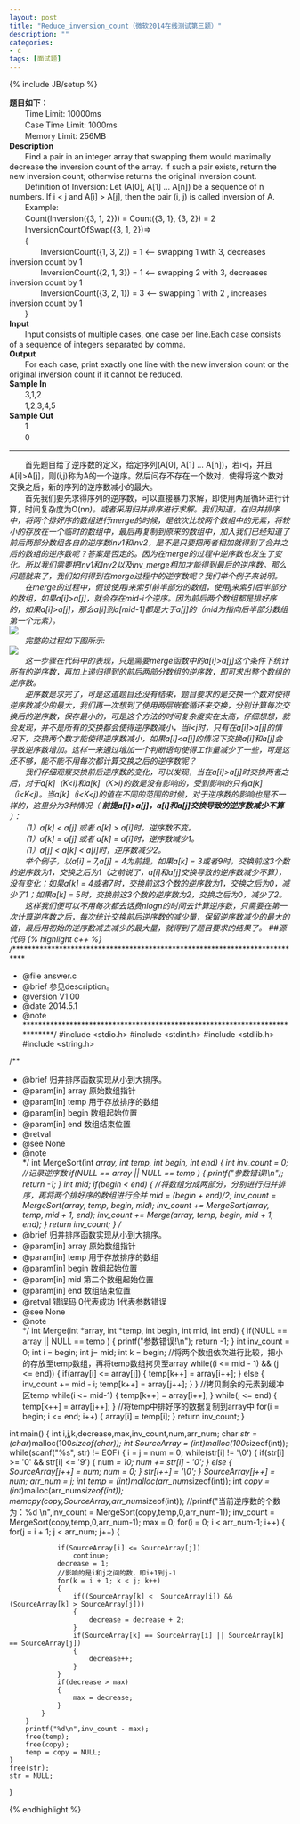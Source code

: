 ```yaml
---
layout: post
title: "Reduce_inversion_count（微软2014在线测试第三题）"
description: ""
categories: 
- c
tags: [面试题]
---
```

{% include JB/setup %}  

**题目如下：**  
　　Time Limit: 10000ms  
　　Case Time Limit: 1000ms  
　　Memory Limit: 256MB    
**Description**  
　　Find a pair in an integer array that swapping them would maximally decrease the inversion count of the array. If such a pair exists, return the new inversion count; otherwise returns the original inversion count.  
　　Definition of Inversion: Let (A[0], A[1] ... A[n]) be a sequence of n numbers. If i < j and A[i] > A[j], then the pair (i, j) is called inversion of A.   
　　Example:  
　　Count(Inversion({3, 1, 2})) = Count({3, 1}, {3, 2}) = 2  
　　InversionCountOfSwap({3, 1, 2})=>  
　　{    
　　　　InversionCount({1, 3, 2}) = 1 <-- swapping 1 with 3, decreases inversion count by 1  
　　　　InversionCount({2, 1, 3}) = 1 <-- swapping 2 with 3, decreases inversion count by 1  
　　　　InversionCount({3, 2, 1}) = 3 <-- swapping 1 with 2 , increases inversion count by 1  
　　}  
**Input**  
　　Input consists of multiple cases, one case per line.Each case consists of a sequence of integers separated by comma.  
**Output**  
　　For each case, print exactly one line with the new inversion count or the original inversion count if it cannot be reduced.     
**Sample In**  
　　3,1,2  
　　1,2,3,4,5   
**Sample Out**  
　　1  
　　0

---
　　首先题目给了逆序数的定义，给定序列(A[0], A[1] ... A[n])，若i<j，并且A[i]>A[j]，则(i,j)称为A的一个逆序。然后问存不存在一个数对，使得将这个数对交换之后，新的序列的逆序数减小的最大。  
　　首先我们要先求得序列的逆序数，可以直接暴力求解，即使用两层循环进行计算，时间复杂度为O(n*n)。或者采用归并排序进行求解。我们知道，在归并排序中，将两个排好序的数组进行merge的时候，是依次比较两个数组中的元素，将较小的存放在一个临时的数组中，最后再复制到原来的数组中，加入我们已经知道了前后两部分数组各自的逆序数inv1和inv2，是不是只要把两者相加就得到了合并之后的数组的逆序数呢？答案是否定的。因为在merge的过程中逆序数也发生了变化。所以我们需要把lnv1和lnv2以及inv_merge相加才能得到最后的逆序数。那么问题就来了，我们如何得到在merge过程中的逆序数呢？我们举个例子来说明。  
　　在merge的过程中，假设使用i来索引前半部分的数组，使用j来索引后半部分的数组，如果a[i]>a[j]，就会存在mid-i个逆序。因为前后两个数组都是排好序的，如果a[i]>a[j]，那么a[i]到a[mid-1]都是大于a[j]的（mid为指向后半部分数组第一个元素）。  
![](http://geeksforgeeks.org/wp-content/uploads/2010/01/inv_count2.GIF)  
　　完整的过程如下图所示:  
![](http://geeksforgeeks.org/wp-content/uploads/2010/01/inv_count3.GIF)  
　　这一步骤在代码中的表现，只是需要merge函数中的a[i]>a[j]这个条件下统计所有的逆序数，再加上递归得到的前后两部分数组的逆序数，即可求出整个数组的逆序数。  
　　逆序数是求完了，可是这道题目还没有结束，题目要求的是交换一个数对使得逆序数减少的最大，我们再一次想到了使用两层嵌套循环来交换，分别计算每次交换后的逆序数，保存最小的，可是这个方法的时间复杂度实在太高，仔细想想，就会发现，并不是所有的交换都会使得逆序数减小，当i<j时，只有在a[i]>a[j]的情况下，交换两个数才能使得逆序数减小，如果a[i]<a[j]的情况下交换a[i]和a[j]会导致逆序数增加。这样一来通过增加一个判断语句使得工作量减少了一些，可是这还不够，能不能不用每次都计算交换之后的逆序数呢？  
　　我们仔细观察交换前后逆序数的变化，可以发现，当在a[i]>a[j]时交换两者之后，对于a[k]（K<i)和a[k]（K>i)的数是没有影响的，受到影响的只有a[k]（i<K<j)。当a[k]（i<K<j)的值在不同的范围的时候，对于逆序数的影响也是不一样的，这里分为3种情况（ **前提a[i]>a[j]，a[i]和a[j]交换导致的逆序数减少不算** ）：    
　　（1）a[k] < a[j] 或者 a[k] > a[i]时，逆序数不变。  
　　（1）a[k] = a[j] 或者 a[k] = a[i]时，逆序数减少1。  
　　（1）a[j] < a[k] < a[i]时，逆序数减少2。  
　　举个例子，以a[i] = 7,a[j] = 4为前提，如果a[k] = 3或者9时，交换前这3个数的逆序数为1，交换之后为1（之前说了，a[i]和a[j]交换导致的逆序数减少不算），没有变化；如果a[k] = 4或者7时，交换前这3个数的逆序数为1，交换之后为0，减少了1；如果a[k] = 5时，交换前这3个数的逆序数为2，交换之后为0，减少了2。  
　　这样我们便可以不用每次都去话费nlogn的时间去计算逆序数，只需要在第一次计算逆序数之后，每次统计交换前后逆序数的减少量，保留逆序数减少的最大的值，最后用初始的逆序数减去减少的最大量，就得到了题目要求的结果了。
##源代码
{% highlight c++ %}
/****************************************************************************
 * @file     answer.c
 * @brief    参见description。
 * @version  V1.00
 * @date     2014.5.1
 * @note     
****************************************************************************/
#include <stdio.h>
#include <stdint.h>
#include <stdlib.h>
#include <string.h>


/** 
 * @brief     归并排序函数实现从小到大排序。
 * @param[in] array  原始数组指针
 * @param[in] temp   用于存放排序的数组
 * @param[in] begin  数组起始位置
 * @param[in] end    数组结束位置
 * @retval    
 * @see       None
 * @note      		  
 */
int MergeSort(int *array, int *temp, int begin, int end)
{
	int inv_count = 0;  //记录逆序数
	if(NULL == array || NULL == temp )
	{
		printf("参数错误!\n");
		return -1;
	}
	int mid;
	if(begin < end)
	{
		//将数组分成两部分，分别进行归并排序，再将两个排好序的数组进行合并
		mid = (begin + end)/2;
		inv_count = MergeSort(array, temp, begin, mid);
		inv_count += MergeSort(array, temp, mid + 1, end);
		inv_count += Merge(array, temp, begin, mid + 1, end);
	}
	return inv_count;
}
/** 
 * @brief     归并排序函数实现从小到大排序。
 * @param[in] array  原始数组指针
 * @param[in] temp   用于存放排序的数组
 * @param[in] begin  数组起始位置
 * @param[in] mid    第二个数组起始位置
 * @param[in] end    数组结束位置
 * @retval    错误码 0代表成功 1代表参数错误
 * @see       None
 * @note      		  
 */
int Merge(int *array, int *temp, int begin, int mid, int end)
{
	if(NULL == array || NULL == temp )
	{
		printf("参数错误!\n");
		return -1;
	}
	int inv_count = 0;
	int i = begin;
	int j= mid;
	int k = begin;
	//将两个数组依次进行比较，把小的存放至temp数组，再将temp数组拷贝至array
	while((i <= mid - 1) && (j <= end))
	{
		if(array[i] <= array[j])
		{
			temp[k++] = array[i++];
		}
		else
		{
			inv_count += mid - i;
			temp[k++] = array[j++];
		}
	}
	//拷贝剩余的元素到缓冲区temp
	while(i <= mid-1)
	{
		temp[k++] = array[i++];
	}
	while(j <= end)
	{
		temp[k++] = array[j++];
	}
	//将temp中排好序的数据复制到array中
	for(i = begin; i <= end; i++)
	{
		array[i] = temp[i];
	}
	return inv_count;
}


int main()
{
	int i,j,k,decrease,max,inv_count,num,arr_num;
	char *str = (char*)malloc(100*sizeof(char));
	int *SourceArray = (int*)malloc(100*sizeof(int));
	while(scanf("%s", str) != EOF) 
	{
		i = j = num = 0;
		while(str[i] != '\0')
		{
			if(str[i] >= '0' && str[i] <= '9')
			{
				num *= 10;
				num += str[i] - '0';
			}
			else
			{
				SourceArray[j++] = num;
				num = 0;
			}
			str[i++] = '\0';
		}
		SourceArray[j++] = num;
		arr_num = j;
		int *temp = (int*)malloc(arr_num*sizeof(int));
		int *copy = (int*)malloc(arr_num*sizeof(int));
		memcpy(copy,SourceArray,arr_num*sizeof(int));
		//printf("当前逆序数的个数为：%d  \n",inv_count = MergeSort(copy,temp,0,arr_num-1));
		inv_count = MergeSort(copy,temp,0,arr_num-1);
		max = 0;
		for(i = 0; i < arr_num-1; i++)
		{
			for(j = i + 1; j < arr_num; j++)
			{
				
				if(SourceArray[i] <= SourceArray[j])
					continue;
				decrease = 1;
				//影响的是i和j之间的数，即i+1到j-1
				for(k = i + 1; k < j; k++)
				{
					if((SourceArray[k] <  SourceArray[i]) && (SourceArray[k] > SourceArray[j]))
					{
						decrease = decrease + 2;
					}
					if(SourceArray[k] == SourceArray[i] || SourceArray[k] == SourceArray[j])
					{
						decrease++;
					}
				}
				if(decrease > max)
				{
					max = decrease;
				}
			}
		}		
		printf("%d\n",inv_count - max);
		free(temp);
		free(copy);
		temp = copy = NULL;
	}
	free(str);
	str = NULL;
}

{% endhighlight %}



